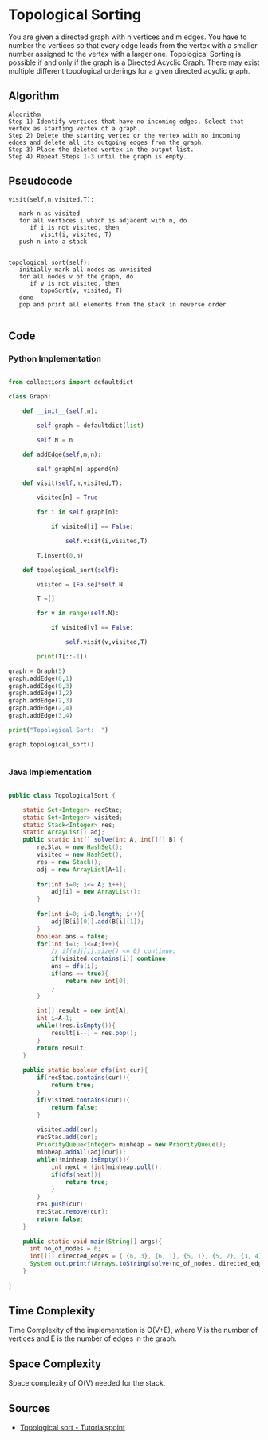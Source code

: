 # Topological Sorting
You are given a directed graph with n vertices and m edges. You have to number the vertices so that every edge leads from the vertex with a smaller number assigned to the vertex with a larger one.
Topological Sorting is possible if and only if the graph is a Directed Acyclic Graph.
There may exist multiple different topological orderings for a given directed acyclic graph.

## Algorithm

```
Algorithm 
Step 1) Identify vertices that have no incoming edges. Select that vertex as starting vertex of a graph. 
Step 2) Delete the starting vertex or the vertex with no incoming edges and delete all its outgoing edges from the graph.
Step 3) Place the deleted vertex in the output list. 
Step 4) Repeat Steps 1-3 until the graph is empty.

```

## Pseudocode

```
visit(self,n,visited,T):

   mark n as visited
   for all vertices i which is adjacent with n, do
      if i is not visited, then
         visit(i, visited, T)
   push n into a stack


topological_sort(self):
   initially mark all nodes as unvisited
   for all nodes v of the graph, do
      if v is not visited, then
         topoSort(v, visited, T)
   done
   pop and print all elements from the stack in reverse order


```



## Code

### Python Implementation

```python

from collections import defaultdict

class Graph:

    def __init__(self,n):

        self.graph = defaultdict(list)

        self.N = n

    def addEdge(self,m,n):

        self.graph[m].append(n)

    def visit(self,n,visited,T):

        visited[n] = True

        for i in self.graph[n]:

            if visited[i] == False:

                self.visit(i,visited,T)

        T.insert(0,n)

    def topological_sort(self):

        visited = [False]*self.N

        T =[]

        for v in range(self.N):

            if visited[v] == False:

                self.visit(v,visited,T)

        print(T[::-1])

graph = Graph(5)
graph.addEdge(0,1)
graph.addEdge(0,3)
graph.addEdge(1,2)
graph.addEdge(2,3)
graph.addEdge(2,4)
graph.addEdge(3,4)

print("Topological Sort:  ")

graph.topological_sort()



```
### Java Implementation

```java

public class TopologicalSort {

    static Set<Integer> recStac;
    static Set<Integer> visited;
    static Stack<Integer> res;
    static ArrayList[] adj;
    public static int[] solve(int A, int[][] B) {
        recStac = new HashSet();
        visited = new HashSet();
        res = new Stack();
        adj = new ArrayList[A+1];
        
        for(int i=0; i<= A; i++){
            adj[i] = new ArrayList();
        }
        
        for(int i=0; i<B.length; i++){
            adj[B[i][0]].add(B[i][1]);
        }
        boolean ans = false;
        for(int i=1; i<=A;i++){
            // if(adj[i].size() <= 0) continue;
            if(visited.contains(i)) continue;
            ans = dfs(i);
            if(ans == true){
                return new int[0];
            }
        }
        
        int[] result = new int[A];
        int i=A-1;
        while(!res.isEmpty()){
            result[i--] = res.pop();
        }
        return result;
    }
    
    public static boolean dfs(int cur){
        if(recStac.contains(cur)){
            return true;
        }
        if(visited.contains(cur)){
            return false;
        }
        
        visited.add(cur);
        recStac.add(cur);
        PriorityQueue<Integer> minheap = new PriorityQueue();
        minheap.addAll(adj[cur]);
        while(!minheap.isEmpty()){
            int next = (int)minheap.poll();
            if(dfs(next)){
                return true;
            }
        }
        res.push(cur);
        recStac.remove(cur);
        return false;
    }
    
    public static void main(String[] args){
      int no_of_nodes = 6;
      int[][] directed_edges = { {6, 3}, {6, 1}, {5, 1}, {5, 2}, {3, 4}, {4, 2} };
      System.out.printf(Arrays.toString(solve(no_of_nodes, directed_edges)));
    }
    
}

```

## Time Complexity


Time Complexity of the implementation is O(V+E),
    where V is the number of vertices and E is the number of edges in the graph.


## Space Complexity

Space complexity of O(V) needed for the stack.

## Sources
    

- [Topological sort - Tutorialspoint](https://www.tutorialspoint.com/Topological-Sorting/)
